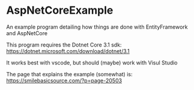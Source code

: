 # AspNetCoreExample
An example program detailing how things are done with EntityFramework and AspNetCore

This program requires the Dotnet Core 3.1 sdk: https://dotnet.microsoft.com/download/dotnet/3.1

It works best with vscode, but should (maybe) work with Visul Studio

The page that explains the example (somewhat) is: https://smilebasicsource.com/?p=page-20503
